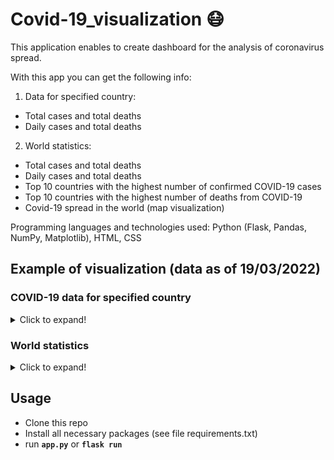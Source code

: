 # Covid-19_visualization :mask:
This application enables to create dashboard for the analysis of coronavirus spread.<br>

With this app you can get the following info:
1) Data for specified country:
  * Total cases and total deaths
  * Daily cases and total deaths
2) World statistics:
  * Total cases and total deaths
  * Daily cases and total deaths
  * Top 10 countries with the highest number of confirmed COVID-19 cases
  * Top 10 countries with the highest number of deaths from COVID-19 
  * Covid-19 spread in the world (map visualization)

Programming languages and technologies used: Python (Flask, Pandas, NumPy, Matplotlib), HTML, CSS

## Example of visualization (data as of 19/03/2022)
### COVID-19 data for specified country
<details>
  <summary>Click to expand!</summary>
  
  > ![country_stats](https://user-images.githubusercontent.com/81222865/159135349-eda5e1e3-b854-4a2c-993c-f5a0382caf4d.jpg)

</details>


### World statistics
<details>
  <summary>Click to expand!</summary>
 
  > ![world_stats](https://user-images.githubusercontent.com/81222865/159135394-b9d1c52a-362b-4cc1-bf94-7a77538727d0.jpg)

</details>

## Usage
* Clone this repo
* Install all necessary packages (see file requirements.txt)
* run **`app.py`** or **`flask run`**

